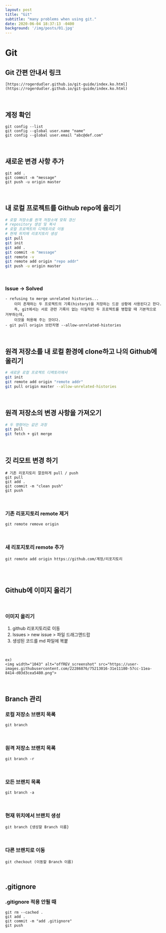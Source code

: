 ```yaml
---
layout: post
title: "Git"
subtitle: "many problems when using git."
date: 2020-06-04 18:37:13 -0400
background: '/img/posts/01.jpg'
---
```


# Git

## Git 간편 안내서 링크

```
[https://rogerdudler.github.io/git-guide/index.ko.html](https://rogerdudler.github.io/git-guide/index.ko.html)
```
<BR/>

## 계정 확인

```
git config --list
git config --global user.name "name"
git config --global user.email "abc@def.com"
```
<BR/>

## 새로운 변경 사항 추가

```
git add .
git commit -m "message"
git push -u origin master
```
<BR/>

## 내 로컬 프로젝트를 Github repo에 올리기

```bash
# 로컬 저장소를 원격 저장소에 맞춰 갱신
# repository 생성 및 복사
# 로컬 프로젝트의 디렉토리로 이동
# 현재 위치에 리포지토리 생성
git pull
git init
git add .
git commit -m "message"
git remote -v
git remote add origin "repo addr"
git push -u origin master
```
<BR/>

### Issue → Solved

```
- refusing to merge unrelated histories...
	이미 존재하는 두 프로젝트의 기록(history)을 저장하는 드문 상황에 사용된다고 한다. 
	즉, git에서는 서로 관련 기록이 없는 이질적인 두 프로젝트를 병합할 때 기본적으로 거부하는데, 
	이것을 허용해 주는 것이다.
- git pull origin 브런치명 --allow-unrelated-histories
```
<BR/>

## 원격 저장소를 내 로컬 환경에 clone하고 나의 Github에 올리기

```bash
# 새로운 로컬 프로젝트 디렉토리에서
git init
git remote add origin "remote addr"
git pull origin master --allow-unrelated-histories
```
<BR/>

## 원격 저장소의 변경 사항을 가져오기

```bash
# 두 명령어는 같은 과정
git pull
git fetch + git merge
```
<BR/>

## 깃 리모트 변경 하기

```
# 기존 리포지토리 깔끔하게 pull / push
git pull
git add .
git commit -m "clean push"
git push
```
<BR/>

### 기존 리포지토리 remote 제거

```
git remote remove origin
```
<BR/>

### 새 리포지토리 remote 추가


```
git remote add origin https://github.com/계정/리포지토리
```
<BR/><BR/>

## Github에 이미지 올리기
<BR/>

### 이미지 올리기

1. github 리포지토리로 이동
2. Issues > new issue > 파일 드래그앤드랍
3. 생성된 코드를 md 파일에 복붙
<BR/>

```
ex)
<img width="1043" alt="offREV_screenshot" src="https://user-images.githubusercontent.com/22286876/75213016-31e11180-57cc-11ea-8414-d03d3cea5480.png">
```
<BR/>

## Branch 관리

### 로컬 저장소 브랜치 목록

```
git branch
```
<BR/>

### 원격 저장소 브랜치 목록

```
git branch -r
```
<BR/>

### 모든 브랜치 목록

```
git branch -a
```
<BR/>

### 현재 위치에서 브랜치 생성

```
git branch {생성할 Branch 이름}
```
<BR/>

### 다른 브랜치로 이동

```
git checkout (이동할 Branch 이름)
```
<BR/>

## .gitignore

### .gitignore 적용 안될 때

```
git rm --cached .
git add .
git commit -m "add .gitignore"
git push
```
<BR/>

